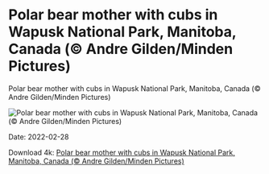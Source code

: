 # Polar bear mother with cubs in Wapusk National Park, Manitoba, Canada (© Andre Gilden/Minden Pictures)

Polar bear mother with cubs in Wapusk National Park, Manitoba, Canada (© Andre Gilden/Minden Pictures)

![Polar bear mother with cubs in Wapusk National Park, Manitoba, Canada (© Andre Gilden/Minden Pictures)](https://bing.com/th?id=OHR.IPBDMom_EN-US5866127837_UHD.jpg&w=1024&h=576)

Date: 2022-02-28

Download 4k: [Polar bear mother with cubs in Wapusk National Park, Manitoba, Canada (© Andre Gilden/Minden Pictures)](https://bing.com/th?id=OHR.IPBDMom_EN-US5866127837_UHD.jpg)

